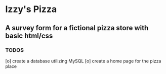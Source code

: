 # Izzy's Pizza
## A survey form for a fictional pizza store with basic html/css

### TODOS
[o] create a database utilizing MySQL 
[o] create a home page for the pizza place

